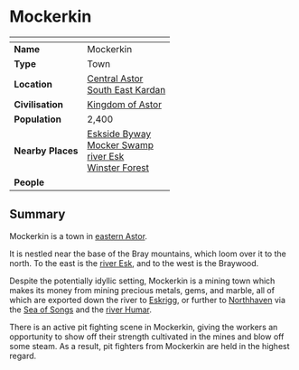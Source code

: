 # Mockerkin

| []() | |
| --- | --- |
| **Name** | Mockerkin |
| **Type** | Town |
| **Location** | [Central Astor](../regions/central-astor.md)<br>[South East Kardan](../regions/south-east-kardan.md) |
| **Civilisation** | [Kingdom of Astor](../../civilisations/kingdom-of-astor/kingdom-of-astor.md) |
| **Population** | 2,400 |
| **Nearby Places** | [Eskside Byway](../roads/eskside-byway.md)<br>[Mocker Swamp](../forests/mocker-swamp.md)<br>[river Esk](../rivers-lakes/river-esk.md)<br>[Winster Forest](../forests/winster-forest.md) |
| **People** | |

## Summary

Mockerkin is a town in [eastern Astor](../regions/eastern-astor.md).

It is nestled near the base of the Bray mountains, which loom over it to the north. To the east is the [river Esk](../rivers-lakes/river-esk.md), and to the west is the Braywood.

Despite the potentially idyllic setting, Mockerkin is a mining town which makes its money from mining precious metals, gems, and marble, all of which are exported down the river to [Eskrigg](../cities/eskrigg.md), or further to [Northhaven](../cities/northhaven.md) via the [Sea of Songs](../seas-oceans/sea-of-songs.md) and the [river Humar](../rivers-lakes/river-humar.md).

There is an active pit fighting scene in Mockerkin, giving the workers an opportunity to show off their strength cultivated in the mines and blow off some steam. As a result, pit fighters from Mockerkin are held in the highest regard.
